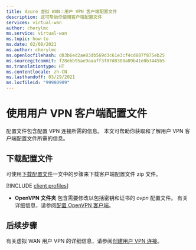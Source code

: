 ```yaml
---
title: Azure 虚拟 WAN：用户 VPN 客户端配置文件
description: 这可帮助你使用客户端配置文件
services: virtual-wan
author: cherylmc
ms.service: virtual-wan
ms.topic: how-to
ms.date: 02/08/2021
ms.author: cherylmc
ms.openlocfilehash: d83b6ed2ae83db569d3c61e3cf4cd887f875eb25
ms.sourcegitcommit: f28ebb95ae9aaaff3f87d8388a09b41e0b3445b5
ms.translationtype: HT
ms.contentlocale: zh-CN
ms.lasthandoff: 03/29/2021
ms.locfileid: "99980909"
---
```

# <a name="working-with-user-vpn-client-profile-files"></a>使用用户 VPN 客户端配置文件

配置文件包含配置 VPN 连接所需的信息。 本文可帮助你获取和了解用户 VPN 客户端配置文件所需的信息。

## <a name="download-the-profile"></a>下载配置文件

可使用[下载配置文件](global-hub-profile.md)一文中的步骤来下载客户端配置文件 zip 文件。

[!INCLUDE [client profiles](../../includes/vpn-gateway-vwan-vpn-profile-download.md)]

* **OpenVPN 文件夹** 包含需要修改以包括密钥和证书的 *ovpn* 配置文件。 有关详细信息，请参阅[配置 OpenVPN 客户端](../virtual-wan/howto-openvpn-clients.md#windows)。

## <a name="next-steps"></a>后续步骤

有关虚拟 WAN 用户 VPN 的详细信息，请参阅[创建用户 VPN 连接](virtual-wan-point-to-site-portal.md)。
